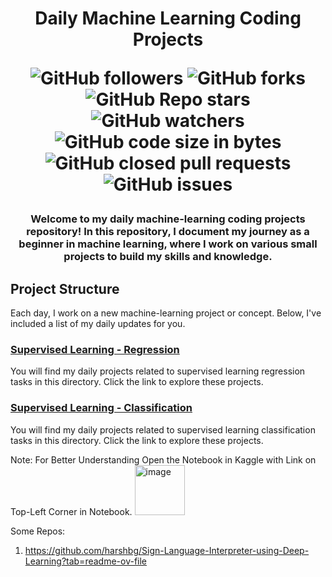 
<h1 align="center">
Daily Machine Learning Coding Projects

  
![GitHub followers](https://img.shields.io/github/followers/iamswapnil22?color=Blue&style=social)
![GitHub forks](https://img.shields.io/github/forks/iamswapnil22/Machine-Learning?style=social)
![GitHub Repo stars](https://img.shields.io/github/stars/iamswapnil22/Machine-Learning?style=social)
![GitHub watchers](https://img.shields.io/github/watchers/iamswapnil22/Machine-Learning?style=social)
![GitHub code size in bytes](https://img.shields.io/github/languages/code-size/iamswapnil22/Machine-Learning)
![GitHub closed pull requests](https://img.shields.io/github/issues-pr-closed/iamswapnil22/Machine-Learning?label=Pull%20Requests)
![GitHub issues](https://img.shields.io/github/issues/iamswapnil22/Machine-Learning?label=Issues)

<h3 align='center'>

Welcome to my daily machine-learning coding projects repository! In this repository, I document my journey as a beginner in machine learning, where I work on various small projects to build my skills and knowledge.

## Project Structure
Each day, I work on a new machine-learning project or concept. Below, I've included a list of my daily updates for you.

### [Supervised Learning - Regression](./Supervised%20Learning%20-%20Regression)
You will find my daily projects related to supervised learning regression tasks in this directory. Click the link to explore these projects.

### [Supervised Learning - Classification](./Supervised%20Learning%20-%20Classification)
You will find my daily projects related to supervised learning classification tasks in this directory. Click the link to explore these projects.

Note: For Better Understanding Open the Notebook in Kaggle with Link on Top-Left Corner in Notebook.  <img width="80" alt="image" src="https://github.com/iamswapnil22/Machine-Learning/assets/95163993/cdb8f8b6-e306-4cd2-84c8-cf04710fe7a0">

Some Repos:

1. https://github.com/harshbg/Sign-Language-Interpreter-using-Deep-Learning?tab=readme-ov-file
